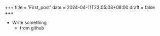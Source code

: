 +++
title = 'First_post'
date = 2024-04-11T23:05:03+08:00
draft = false
+++

* Write something
  * from github
